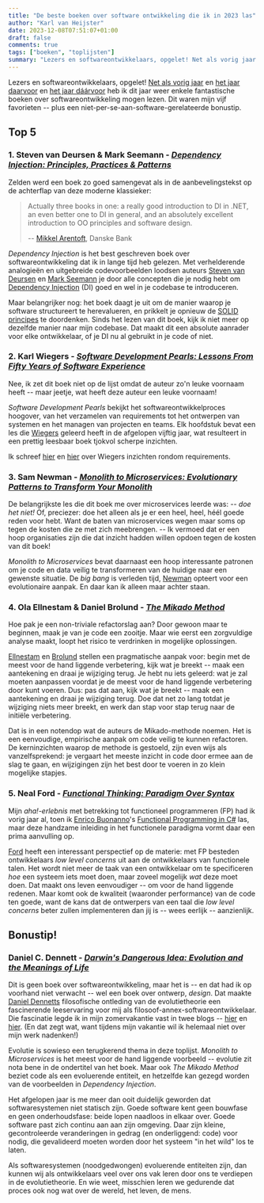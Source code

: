 ```yaml
---
title: "De beste boeken over software ontwikkeling die ik in 2023 las"
author: "Karl van Heijster"
date: 2023-12-08T07:51:07+01:00
draft: false
comments: true
tags: ["boeken", "toplijsten"]
summary: "Lezers en softwareontwikkelaars, opgelet! Net als vorig jaar en het jaar daarvoor en het jaar dáárvoor heb ik dit jaar weer enkele fantastische boeken over softwareontwikkeling mogen lezen. Dit waren mijn vijf favorieten -- plus een niet-per-se-aan-software-gerelateerde bonustip."
---
```


Lezers en softwareontwikkelaars, opgelet! [Net als vorig jaar](/blog/22/12/de-beste-boeken-over-software-ontwikkeling-die-ik-in-2022-las/) en [het jaar daarvoor](/blog/21/12/de-beste-boeken-over-software-ontwikkeling-die-ik-in-2021-las/) en [het jaar dáárvoor](/blog/21/05/de-beste-boeken-over-software-ontwikkeling-die-ik-in-2020-las/) heb ik dit jaar weer enkele fantastische boeken over softwareontwikkeling mogen lezen. Dit waren mijn vijf favorieten -- plus een niet-per-se-aan-software-gerelateerde bonustip.


## Top 5


### 1. Steven van Deursen & Mark Seemann - [*Dependency Injection: Principles, Practices & Patterns*](https://www.manning.com/books/dependency-injection-principles-practices-patterns)


Zelden werd een boek zo goed samengevat als in de aanbevelingstekst op de achterflap van deze moderne klassieker:


> Actually three books in one: a really good introduction to DI in .NET, an even better one to DI in general, and an absolutely excellent introduction to OO principles and software design.
>
> -- [Mikkel Arentoft](https://www.linkedin.com/in/mikkelarentoft/), Danske Bank


*Dependency Injection* is het best geschreven boek over softwareontwikkeling dat ik in lange tijd heb gelezen. Met verhelderende analogieën en uitgebreide codevoorbeelden loodsen auteurs [Steven van Deursen](https://blogs.cuttingedge.it/steven/) en [Mark Seemann](https://blog.ploeh.dk/) je door alle concepten die je nodig hebt om [Dependency Injection](https://en.wikipedia.org/wiki/Dependency_injection "'Dependency injection', Wikipedia") (DI) goed en wel in je codebase te introduceren. 


Maar belangrijker nog: het boek daagt je uit om de manier waarop je software structureert te herevalueren, en prikkelt je opnieuw de [SOLID principes](/tags/solid/ "Blogs met de tag 'SOLID'") te doordenken. Sinds het lezen van dit boek, kijk ik niet meer op dezelfde manier naar mijn codebase. Dat maakt dit een absolute aanrader voor elke ontwikkelaar, of je DI nu al gebruikt in je code of niet.


### 2. Karl Wiegers - [*Software Development Pearls: Lessons From Fifty Years of Software Experience*](https://www.oreilly.com/library/view/software-development-pearls/9780137487806/)


Nee, ik zet dit boek niet op de lijst omdat de auteur zo'n leuke voornaam heeft -- maar jeetje, wat heeft deze auteur een leuke voornaam! 


*Software Development Pearls* bekijkt het softwareontwikkelproces hoogover, van het verzamelen van requirements tot het ontwerpen van systemen en het managen van projecten en teams. Elk hoofdstuk bevat een les die [Wiegers](https://www.karlwiegers.com/) geleerd heeft in de afgelopen vijftig jaar, wat resulteert in een prettig leesbaar boek tjokvol scherpe inzichten. 


Ik schreef [hier](/blog/23/03/aantekeningen-over-requirements-deel-1/ "'Aantekeningen over requirements - deel 1'") en [hier](/blog/23/03/aantekeningen-over-requirements-deel-2/ "'Aantekeningen over requirements - deel 2'") over Wiegers inzichten rondom requirements.


### 3. Sam Newman - [*Monolith to Microservices: Evolutionary Patterns to Transform Your Monolith*](https://www.oreilly.com/library/view/monolith-to-microservices/9781492047834/)


De belangrijkste les die dit boek me over microservices leerde was: *-- doe het niet!* Of, preciezer: doe het alleen als je er een heel, heel, héél goede reden voor hebt. Want de baten van microservices wegen maar soms op tegen de kosten die ze met zich meebrengen. -- Ik vermoed dat er een hoop organisaties zijn die dat inzicht hadden willen opdoen tegen de kosten van dit boek! 


*Monolith to Microservices* bevat daarnaast een hoop interessante patronen om je code en data veilig te transformeren van de huidige naar een gewenste situatie. De *big bang* is verleden tijd, [Newman](https://samnewman.io/) opteert voor een evolutionaire aanpak. En daar kan ik alleen maar achter staan.


### 4. Ola Ellnestam & Daniel Brolund - [*The Mikado Method*](https://manning.com/books/the-mikado-method)


Hoe pak je een non-triviale refactorslag aan? Door gewoon maar te beginnen, maak je van je code een zooitje. Maar wie eerst een zorgvuldige analyse maakt, loopt het risico te verdrinken in mogelijke oplossingen. 


[Ellnestam](https://www.linkedin.com/in/ellnestam/) en [Brolund](https://github.com/brolund) stellen een pragmatische aanpak voor: begin met de meest voor de hand liggende verbetering, kijk wat je breekt -- maak een aantekening en draai je wijziging terug. Je hebt nu iets geleerd: wat je zal moeten aanpassen voordat je de meest voor de hand liggende verbetering door kunt voeren. Dus: pas dat aan, kijk wat je breekt -- maak een aantekening en draai je wijziging terug. Doe dat net zo lang totdat je wijziging niets meer breekt, en werk dan stap voor stap terug naar de initiële verbetering.


Dat is in een notendop wat de auteurs de Mikado-methode noemen. Het is een eenvoudige, empirische aanpak om code veilig te kunnen refactoren. De kerninzichten waarop de methode is gestoeld, zijn even wijs als vanzelfsprekend: je vergaart het meeste inzicht in code door ermee aan de slag te gaan, en wijzigingen zijn het best door te voeren in zo klein mogelijke stapjes.


### 5. Neal Ford - [*Functional Thinking: Paradigm Over Syntax*](https://www.oreilly.com/library/view/functional-thinking/9781449365509/)


Mijn *aha!-erlebnis* met betrekking tot functioneel programmeren (FP) had ik vorig jaar al, toen ik [Enrico Buonanno](https://twitter.com/la_yumba)'s [Functional Programming in C#](https://www.manning.com/books/functional-programming-in-c-sharp-second-edition) las, maar deze handzame inleiding in het functionele paradigma vormt daar een prima aanvulling op. 


[Ford](https://nealford.com/) heeft een interessant perspectief op de materie: met FP besteden ontwikkelaars *low level concerns* uit aan de ontwikkelaars van functionele talen. Het wordt niet meer de taak van een ontwikkelaar om te specificeren *hoe* een systeem iets moet doen, maar zoveel mogelijk *wat* deze moet doen. Dat maakt ons leven eenvoudiger -- om voor de hand liggende redenen. Maar komt ook de kwaliteit (waaronder performance) van de code ten goede, want de kans dat de ontwerpers van een taal die *low level concerns* beter zullen implementeren dan jij is -- wees eerlijk -- aanzienlijk.


## Bonustip!


### Daniel C. Dennett - [*Darwin's Dangerous Idea: Evolution and the Meanings of Life*](https://www.penguin.co.uk/books/15596/darwins-dangerous-idea-by-daniel-cdennett/9780140167344)


Dit is geen boek over softwareontwikkeling, maar het is -- en dat had ik op voorhand niet verwacht -- wel een boek over ontwerp, *design*. Dat maakte [Daniel Dennetts](https://en.wikipedia.org/wiki/Daniel_Dennett) filosofische ontleding van de evolutietheorie een fascinerende leeservaring voor mij als filosoof-annex-softwareontwikkelaar. Die fascinatie legde ik in mijn zomervakantie vast in twee blogs -- [hier](/blog/23/09/coderen-met-luchthaken-en-hijskranen/ "'Coderen met luchthaken en hijskranen'") en [hier](/blog/23/10/evolutionair-programmeren/ "'Evolutionair programmeren'"). (En dat zegt wat, want tijdens mijn vakantie wil ik helemaal niet over mijn werk nadenken!)


Evolutie is sowieso een terugkerend thema in deze toplijst. *Monolith to Microservices* is het meest voor de hand liggende voorbeeld -- evolutie zit nota bene in de ondertitel van het boek. Maar ook *The Mikado Method* beziet code als een evoluerende entiteit, en hetzelfde kan gezegd worden van de voorbeelden in *Dependency Injection*.


Het afgelopen jaar is me meer dan ooit duidelijk geworden dat softwaresystemen niet statisch zijn. Goede software kent geen bouwfase en geen onderhoudsfase: beide lopen naadloos in elkaar over. Goede software past zich continu aan aan zijn omgeving. Daar zijn kleine, gecontroleerde veranderingen in gedrag (en onderliggend: code) voor nodig, die gevalideerd moeten worden door het systeem "in het wild" los te laten.


Als softwaresystemen (noodgedwongen) evoluerende entiteiten zijn, dan kunnen wij als ontwikkelaars veel over ons vak leren door ons te verdiepen in de evolutietheorie. En wie weet, misschien leren we gedurende dat proces ook nog wat over de wereld, het leven, de mens.
